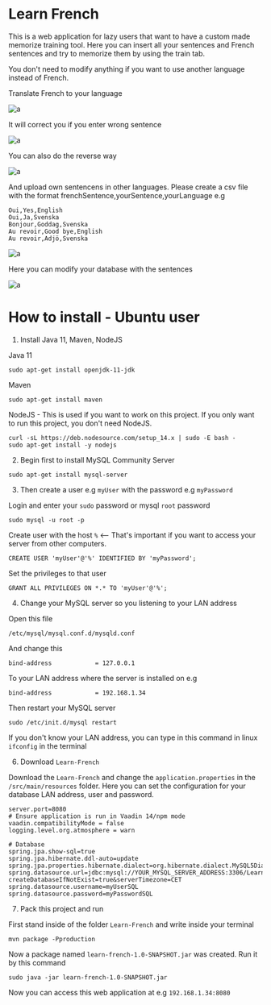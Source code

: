 # Learn French

This is a web application for lazy users that want to have a custom made memorize training tool.
Here you can insert all your sentences and French sentences and try to memorize them by using the train tab.

You don't need to modify anything if you want to use another language instead of French.

Translate French to your language 

![a](https://raw.githubusercontent.com/DanielMartensson/Learn-French/main/Pictures/Check%201.png)

It will correct you if you enter wrong sentence

![a](https://raw.githubusercontent.com/DanielMartensson/Learn-French/main/Pictures/Check%202.png)

You can also do the reverse way

![a](https://raw.githubusercontent.com/DanielMartensson/Learn-French/main/Pictures/Check%203.png)

And upload own sentencens in other languages. Please create a csv file with the format frenchSentence,yourSentence,yourLanguage e.g

```
Oui,Yes,English
Oui,Ja,Svenska
Bonjour,Goddag,Svenska
Au revoir,Good bye,English
Au revoir,Adjö,Svenska
```

![a](https://raw.githubusercontent.com/DanielMartensson/Learn-French/main/Pictures/Upload.png)

Here you can modify your database with the sentences

![a](https://raw.githubusercontent.com/DanielMartensson/Learn-French/main/Pictures/Database.png)


# How to install - Ubuntu user

1. Install Java 11, Maven, NodeJS

Java 11
```
sudo apt-get install openjdk-11-jdk
```

Maven
```
sudo apt-get install maven
```

NodeJS - This is used if you want to work on this project. If you only want to run this project, you don't need NodeJS.
```
curl -sL https://deb.nodesource.com/setup_14.x | sudo -E bash -
sudo apt-get install -y nodejs
```

2. Begin first to install MySQL Community Server

```
sudo apt-get install mysql-server
```

3. Then create a user e.g `myUser` with the password e.g `myPassword`

Login and enter your `sudo` password or mysql `root` password
```
sudo mysql -u root -p
```

Create user with the host `%` <-- That's important if you want to access your server from other computers.
```
CREATE USER 'myUser'@'%' IDENTIFIED BY 'myPassword';
```

Set the privileges to that user
```
GRANT ALL PRIVILEGES ON *.* TO 'myUser'@'%';
```

4. Change your MySQL server so you listening to your LAN address

Open this file
```
/etc/mysql/mysql.conf.d/mysqld.conf
```

And change this
```
bind-address            = 127.0.0.1
```

To your LAN address where the server is installed on e.g
```
bind-address            = 192.168.1.34
```

Then restart your MySQL server
```
sudo /etc/init.d/mysql restart
```

If you don't know your LAN address, you can type in this command in linux `ifconfig` in the terminal

6. Download `Learn-French`

Download the `Learn-French` and change the `application.properties` in the `/src/main/resources` folder.
Here you can set the configuration for your database LAN address, user and password.

```
server.port=8080
# Ensure application is run in Vaadin 14/npm mode
vaadin.compatibilityMode = false
logging.level.org.atmosphere = warn

# Database
spring.jpa.show-sql=true
spring.jpa.hibernate.ddl-auto=update
spring.jpa.properties.hibernate.dialect=org.hibernate.dialect.MySQL5Dialect
spring.datasource.url=jdbc:mysql://YOUR_MYSQL_SERVER_ADDRESS:3306/LearnFrench?createDatabaseIfNotExist=true&serverTimezone=CET
spring.datasource.username=myUserSQL
spring.datasource.password=myPasswordSQL
```

7. Pack this project and run

First stand inside of the folder `Learn-French` and write inside your terminal
```
mvn package -Pproduction
```

Now a package named `learn-french-1.0-SNAPSHOT.jar` was created. Run it by this command

```
sudo java -jar learn-french-1.0-SNAPSHOT.jar
```

Now you can access this web application at e.g `192.168.1.34:8080`
